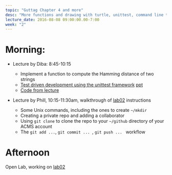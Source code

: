 ```yaml
---
topic: "Guttag Chapter 4 and more"
desc: "More functions and drawing with turtle, unittest, command line tools"
lecture_date: 2016-08-08 09:00:00.00-7:00
week: "2"
---
```



# Morning:

* Lecture by Diba: 8:45-10:15
    * Implement a function to compute the Hamming distance of two strings
    * [Test driven development using the unittest framework](/topics/python_unittest/) [ppt](https://drive.google.com/drive/folders/0B__7284Jee0fR2FQbTFuVFRkOGc?usp=sharing)
    * [Code from lecture](https://github.com/ucsd-cse-spis-2016/spis16-lecture-0808)

* Lecture by Phill, 10:15-11:30am, walkthrough of [lab02](/lab/lab02) instructions
    * Some Unix commands, including the ones to create `~/mkdir`
    * Creating a private repo and adding a collaborator
    * Using `git clone` to clone the repo to your `~/github` directory of your ACMS account
    * The `git add ...`, `git commit ... `, `git push ... ` workflow 
    
# Afternoon

Open Lab, working on [lab02](/lab/lab02)

